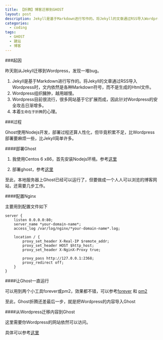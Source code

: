 ```yaml
---
title: 【折腾】博客迁移到GHOST
layout: post
description: Jekyll是基于Markdown进行写作的。将Jekyll的文章通过RSS导入Wordpress时，文内依然是各种Markdown符号，而不是生成的Html文件。
categories:
  - coding
tags: 
  - GHOST
  - 建站
  - 博客
---
```


###起因

昨天刚从Jekyll迁移到Wordpress，发现一堆bug。

1. Jekyll是基于Markdown进行写作的。将Jekyll的文章通过RSS导入Wordpress时，文内依然是各种Markdown符号，而不是生成的Html文件。
2. Wordpress组织臃肿，越用越慢。
3. Wordpress目前很流行，很多网站基于它扩展而成，因此针对Wordpress的安全攻击日渐增多。
4. 本着`生命在于折腾`的心理。

###过程

Ghost使用Nodejs开发，部署过程还算人性化，但毕竟积累不足，比Wordpress部署要麻烦一些，比Jekyll简单许多。

####部署Ghost

1. 我使用Centos 6 x86，首先安装Nodejs环境。参考[这里](https://github.com/nodejs/node-v0.x-archive/wiki/Installing-Node.js-via-package-manager)

2. 部署ghost，参考[这里](http://docs.ghostchina.com/zh/installation/linux/)

至此，本地服务器上Ghost已经可以运行了，但要做成一个人人可以浏览的博客网站，还需要几步工作。

####配置Nginx

主要用到配置文件如下

```
server {
    listen 0.0.0.0:80;
    server_name *your-domain-name*;
    access_log /var/log/nginx/*your-domain-name*.log;

    location / {
        proxy_set_header X-Real-IP $remote_addr;
        proxy_set_header HOST $http_host;
        proxy_set_header X-NginX-Proxy true;

        proxy_pass http://127.0.0.1:2368;
        proxy_redirect off;
    }
}
```

####让Ghost一直运行

可以用到两个小工具forever或pm2，效果都不错，可以参考[forever](https://www.howtoinstallghost.com/how-to-start-ghost-with-forever/) 和 [pm2](https://www.allaboutghost.com/keep-ghost-running-with-pm2/)

至此，Ghost折腾还差最后一步，就是把Wordpress的内容导入Ghost

####从Wordpress迁移内容到Ghost

这里需要你Wordpress的网站依然可以访问。

具体可以参考[这里](https://www.ghostforbeginners.com/how-to-transfer-blog-posts-from-wordpress-to-ghost/)